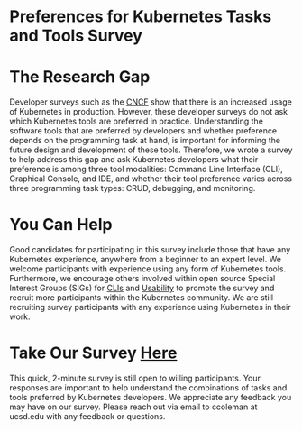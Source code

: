 # Preferences for Kubernetes Tasks and Tools Survey

# The Research Gap

Developer surveys such as the [CNCF](https://www.cncf.io/wp-content/uploads/2020/11/CNCF_Survey_Report_2020.pdf) show that there is an increased usage of Kubernetes in production. However, these developer surveys do not ask which Kubernetes tools are preferred in practice. Understanding the software tools that are preferred by developers and whether preference depends on the programming task at hand, is important for informing the future design and development of these tools. Therefore, we wrote a survey to help address this gap and ask Kubernetes developers what their preference is among three tool modalities: Command Line Interface (CLI), Graphical Console, and IDE, and whether their tool preference varies across three programming task types: CRUD, debugging, and monitoring.

# You Can Help

Good candidates for participating in this survey include those that have any Kubernetes experience, anywhere from a beginner to an expert level. We welcome participants with experience using any form of Kubernetes tools. Furthermore, we encourage others involved within open source Special Interest Groups (SIGs) for [CLIs](https://github.com/kubernetes/community/blob/master/sig-cli/README.md) and [Usability](https://github.com/kubernetes-sigs/sig-usability) to promote the survey and recruit more participants within the Kubernetes community. We are still recruiting survey participants with any experience using Kubernetes in their work.

# Take Our Survey [Here](https://forms.gle/CcXwjx1Tftkp7KAW9)

This quick, 2-minute survey is still open to willing participants. Your responses are important to help understand the combinations of tasks and tools preferred by Kubernetes developers. We appreciate any feedback you may have on our survey. Please reach out via email to ccoleman at ucsd.edu with any feedback or questions.

